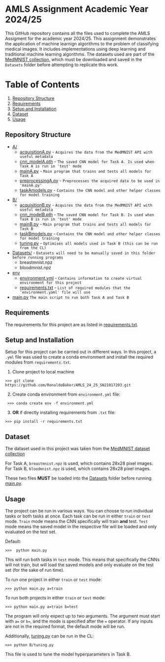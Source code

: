 # AMLS Assignment Academic Year 2024/25

This GitHub repository contains all the files used to complete the AMLS Assigment for the academic year 2024/25. This assignment demonstrates the application of machine learnign algorithms to the problem of classifying medical images. It includes implementations using deep learning and traditional machine learning algorithms. The datasets used are part of the [MedMNIST collection](https://github.com/MedMNIST/MedMNIST), which must be downloaded and saved in the `Datasets` folder before attempting to replicate this work.

# Table of Contents
1. [Repository Structure](#repository-structure)
2. [Requirements](#requirements)
3. [Setup and Installation](#setup-and-installation)
4. [Dataset](#dataset)
5. [Usage](#usage)

## Repository Structure
- [A/](A/)
  - [acquisitionA.py](A/acquisitionA.py) - `Acquires the data from the MedMNIST API with useful metadata`
  - [cnn_modelA.pth](A/cnn_modelA.oth) - `The saved CNN model for Task A. Is used when Task A is run in 'test' mode`
  - [mainA.py](A/mainA.py) - `Main program that trains and tests all models for Task A`
  - [preprocessingA.py](A/preprocessingA.py) - `Preprocesses the acquired data to be used in 'mainA.py'`
  - [taskAmodels.py](A/taskAmodels.py) - `Contains the CNN model and other helper classes for model training`
- [B/](B/)
  - [acquisitionB.py](B/acquisitionB.py) - `Acquires the data from the MedMNIST API with useful metadata`
  - [cnn_modelB.pth](B/cnn_modelB.pth) - `The saved CNN model for Task B. Is used when Task B is run in 'test' mode`
  - [mainB.py](B/mainB.py) - `Main program that trains and tests all models for Task B`
  - [taskBmodels.py](B/taskBmodels.py) - `Contains the CNN model and other helper classes for model training`
  - [tuning.py](B/tuning.py) - `Optimises all models used in Task B (this can be run from the CL)`
- [Datasets/](Datasets/) - `Datasets will need to be manually saved in this folder before running programs`
  - breastmnist.npz
  - bloodmnist.npz
- [env](env/)
  - [environment.yml](environment.yml) - `Contains information to create virtual environment for this project`
  - [requirements.txt](requirements.txt) - `List of required modules that the 'environment.yaml' file will use`
- [main.py](main.py) `The main script to run both Task A and Task B`

## Requirements
The requirements for this project are as listed in [requirements.txt](requirements.txt).

## Setup and Installation
Setup for this project can be carried out in different ways. In this project, a `.yml` file was used to create a conda environment and install the required modules from `requirements.txt`.

1. Clone project to local machine
```
>>> git clone https://github.com/RonaldoBaker/AMLS_24_25_SN21017203.git
```

2. Create conda environment from `environment.yml` file:
```
 >>> conda create env -f environment.yml
```
3. **OR** if directly installing requirements from `.txt` file:
```
>>> pip install -r requirements.txt
```

## Dataset
The dataset used in this project was taken from the [MedMNIST dataset collection](https://zenodo.org/records/10519652)

For Task A, `breastmnist.npz` is used, which contains 28x28 pixel images. For Task B, `bloodmnist.npz` is used, which contains 28x28 pixel images. 

These two files **MUST** be loaded into the [Datasets](Datasets/) folder before running [main.py](main.py).

## Usage
The project can be run in various ways. You can choose to run individual tasks or both tasks at once. Each task can be run in either `train` or `test` mode. `Train` mode means the CNN specifically will train **and** test. `Test` mode means the saved model in the respective file will be loaded and only evaluated on the test set.

Default:
```
>>>  python main.py
```
This will run both tasks in `test` mode. This means that specifically the CNNs will not train, but will load the saved models and only evaluate on the test set (for the sake of run time).

To run one project in either `train` or `test` mode:
```
>>> python main.py a=train
```
To run both projects in either `train` or `test` mode:
```
>>> python main.py a=train b=test
```
The program will only expect up to two arguments. The argument must start with `a=` or `b=`, and the mode is specified after the `=` operator. If any inputs are not in the required format, the default mode will be run.

Additionally, [tuning.py](B/tuning.py) can be run in the CL:
```
>>> python B/tuning.py
```
This file is used to tune the model hyperparameters in Task B. 
